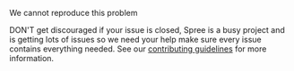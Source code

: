 We cannot reproduce this problem

DON'T get discouraged if your issue is closed, Spree is a busy project and is getting lots of issues so we need your help make sure every issue contains everything needed. See our [contributing guidelines](http://dev.spreecommerce.com/contributing/) for more information.
